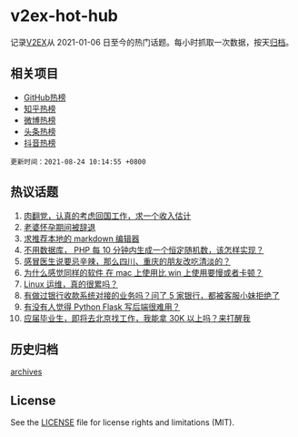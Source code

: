 # v2ex-hot-hub

 记录[V2EX](https://www.v2ex.com/)从 2021-01-06 日至今的热门话题。每小时抓取一次数据，按天[归档](archives)。
 
 ## 相关项目

- [GitHub热榜](https://github.com/snaildev/github-hot-hub)
- [知乎热榜](https://github.com/snaildev/zhihu-hot-hub)
- [微博热榜](https://github.com/snaildev/weibo-hot-hub)
- [头条热榜](https://github.com/snaildev/toutiao-hot-hub)
- [抖音热榜](https://github.com/snaildev/douyin-hot-hub)


 `更新时间：2021-08-24 10:14:55 +0800`

## 热议话题

1. [肉翻党，认真的考虑回国工作，求一个收入估计](https://www.v2ex.com/t/797548)
1. [老婆怀孕期间被辞退](https://www.v2ex.com/t/797565)
1. [求推荐本地的 markdown 编辑器](https://www.v2ex.com/t/797452)
1. [不用数据库， PHP 每 10 分钟内生成一个恒定随机数，该怎样实现？](https://www.v2ex.com/t/797408)
1. [感冒医生说要忌辛辣，那么四川、重庆的朋友改吃清淡的？](https://www.v2ex.com/t/797490)
1. [为什么感觉同样的软件 在 mac 上使用比 win 上使用要慢或者卡顿？](https://www.v2ex.com/t/797439)
1. [Linux 运维，真的很累吗？](https://www.v2ex.com/t/797445)
1. [有做过银行收款系统对接的业务吗？问了 5 家银行，都被客服小妹拒绝了](https://www.v2ex.com/t/797530)
1. [有没有人觉得 Python Flask 写后端很难用？](https://www.v2ex.com/t/797493)
1. [应届毕业生，即将去北京找工作，我能拿 30K 以上吗？来打醒我](https://www.v2ex.com/t/797586)

## 历史归档

[archives](archives)

## License

See the [LICENSE](LICENSE) file for license rights and limitations (MIT).
